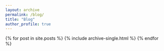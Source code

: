 ```yaml
---
layout: archive
permalink: /blog/
title: "Blog"
author_profile: true
---
```


{% for post in site.posts %}
  {% include archive-single.html %}
{% endfor %}